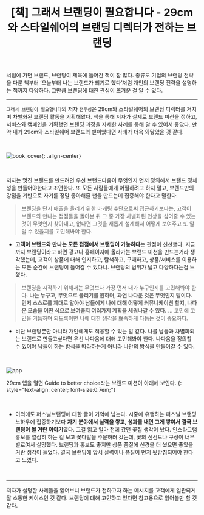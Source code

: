 ﻿---
title: "[책] 그래서 브랜딩이 필요합니다 - 29cm와 스타일쉐어의 브랜딩 디렉터가 전하는 브랜딩"
excerpt: " "
categories: bookreview
tags: 그래서브랜딩이필요합니다 책리뷰 북리뷰 브랜딩 브랜드
---

서점에 가면 브랜드, 브랜딩이 제목에 들어간 책이 참 많다. 종류도 기업의 브랜딩 전략을 다룬 책부터 ‘오늘부터 나는 브랜드가 되기로 했다’처럼 개인의 브랜딩 전략을 설명하는 책까지 다양하다. 그만큼 브랜딩에 대한 관심이 뜨거운 걸 알 수 있다. 

---

`그래서 브랜딩이 필요합니다`의 저자 `전우성`은 29cm와 스타일쉐어의 브랜딩 디렉터를 거치며 차별화된 브랜딩 활동을 기획해왔다. 책을 통해 저자가 실제로 브랜드 미션을 정하고, 서비스와 캠페인을 기획했던 브랜딩 과정을 자세한 사례를 통해 알 수 있어서 좋았다. 만약 내가 29cm와 스타일쉐어 브랜드의 팬이었다면 사례가 더욱 와닿았을 것 같다. 

<br>

![book_cover](https://jiwonpp.github.io/assets/img/post_img/220201_bookcover2.jpg){: .align-center}

<br>

저자는 멋진 브랜드를 만드려면 우선 브랜드다움이 무엇인지 먼저 정의해서 브랜드 정체성을 만들어야한다고 조언한다. 또 모든 사람들에게 어필하려고 하지 말고, 브랜드만의 강점을 기반으로 자기를 정말 좋아해줄 팬을 만드는데 집중해야 한다고 말한다. 

> 브랜딩을 단지 매출을 올리기 위한 마케팅 수단으로써 접근하기보다는, 고객이 브랜드와 만나는 접점들을 돌아본 뒤 그 중 가장 차별화된 인상을 심어줄 수 있는 것이 무엇인지 찾아내고, 없다면 그것을 새롭게 설계해서 어떻게 보여주고 또 알릴 수 있을지를 고민해봐야 한다.

- **고객이 브랜드와 만나는 모든 접점에서 브랜딩이 가능하다**는 관점이 신선했다. 지금까지 브랜딩이라고 하면 광고나 홈페이지에 올라가는 브랜드 미션을 만드는거라 생각했는데, 고객이 상품에 대해 인지하고, 탐색하고, 구매하고, 상품/서비스를 이용하는 모든 순간에 브랜딩이 들어갈 수 있다니. 브랜딩의 범위가 넓고 다양하다는걸 느꼈다.

 
> 브랜딩을 시작하기 위해서는 무엇보다 가장 먼저 내가 누구인지를 고민해봐야 한다. **나는 누구고, 무엇으로 불리기를 원하며, 과연 나다운 것은 무엇인지 말이다. 먼저 스스로를 제대로 알아야 남들에게 나에 대해 어떻게 커뮤니케이션 할지, 나다운 모습을 어떤 식으로 보여줄지 여러가지 계획을 세워나갈 수 있다.** ... 고민에 고민을 거듭하며 되도록이면 나에 대한 생각을 뾰족하게 다듬는 것이 중요하다.

- 비단 브랜딩뿐만 아니라 개인에게도 적용할 수 있는 말 같다. 나를 남들과 차별화되는 브랜드로 만들고싶다면 우선 나다움에 대해 고민해봐야 한다. 나다움을 정의할 수 있어야 남들이 하는 방식을 따라하는게 아니라 나만의 방식을 만들어갈 수 있다.

<br>

![app](https://jiwonpp.github.io/assets/img/post_img/220201_app.png)

29cm 앱을 열면 Guide to better choice라는 브랜드 미션이 아래에 보인다.
{: style="text-align: center; font-size:0.7em;"}

<br>

- 이외에도 퍼스널브랜딩에 대한 글이 기억에 남는다. 시중에 유행하는 퍼스널 브랜딩 노하우에 집중하기보다 **자기 분야에서 실력을 쌓고, 성과를 내면 그게 쌓여서 결국 브랜딩이 될 거란 이야기**였다. 그걸 읽고 얼마 전에 갔던 꽃집 생각이 났다. 인스타그램 홍보를 열심히 하는 걸 보고 꽃다발을 주문하러 갔는데, 꽃의 신선도나 구성이 너무 별로여서 실망했다. 브랜딩과 홍보도 좋지만 상품 품질에 신경을 더 썼으면 좋았을거란 생각이 들었다. 결국 브랜딩에 앞서 실력이나 품질이 먼저 뒷받침되어야 한다고 느꼈다. 

<br>

---

저자가 설명한 사례들을 읽어보니 브랜드가 전하고자 하는 메시지를 고객에게 일관되게 잘 소통한 케이스인 것 같다. 브랜딩에 대해 고민하고 있다면 참고용으로 읽어볼만 할 것 같다.